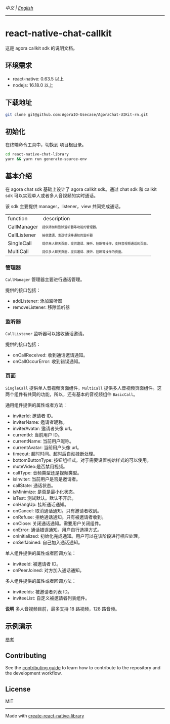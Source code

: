 _中文 | [English](./README.md)_

---

# react-native-chat-callkit

这是 agora callkit sdk 的说明文档。

## 环境需求

- react-native: 0.63.5 以上
- nodejs: 16.18.0 以上

## 下载地址

```sh
git clone git@github.com:AgoraIO-Usecase/AgoraChat-UIKit-rn.git
```

## 初始化

在终端命令工具中，切换到 项目根目录。

```sh
cd react-native-chat-library
yarn && yarn run generate-source-env
```

## 基本介绍

在 agora chat sdk 基础上设计了 agora callkit sdk。通过 chat sdk 和 callkit sdk 可以实现单人或者多人音视频的实时通话。

该 sdk 主要提供 manager，listener，view 共同完成通话。

<table>
  <tr>
    <td>function</td>
    <td>description</td>
  </tr>
  <tr>
    <td>CallManager</td>
    <td style="font-size: 10px">提供添加和删除监听器等功能的管理器。</td>
  </tr>
  <tr>
    <td>CallListener</td>
    <td style="font-size: 10px">接收邀请、发送错误等通知的监听器</td>
  </tr>
  <tr>
    <td>SingleCall</td>
    <td style="font-size: 10px">
      提供单人聊天页面，提供邀请、接听、挂断等操作，支持音视频通话的页面。
    </td>
  </tr>
  <tr>
    <td>MultiCall</td>
    <td style="font-size: 10px">
      提供多人聊天页面，提供邀请、接听、挂断等操作的页面。
    </td>
  </tr>
</table>

### 管理器

`CallManager` 管理器主要进行通话管理。

提供的接口包括：

- addListener: 添加监听器
- removeListener: 移除监听器

### 监听器

`CallListener` 监听器可以接收通话邀请。

提供的接口包括：

- onCallReceived: 收到通话邀请通知。
- onCallOccurError: 收到错误通知。

### 页面

`SingleCall` 提供单人音视频页面组件，`MultiCall` 提供多人音视频页面组件。这两个组件有共同的功能，所以，还有基本的音视频组件 `BasicCall`。

通用组件提供的属性或者方法：

- inviterId: 邀请者 ID。
- inviterName: 邀请者昵称。
- inviterAvatar: 邀请者头像 url。
- currentId: 当前用户 ID。
- currentName: 当前用户昵称。
- currentAvatar: 当前用户头像 url。
- timeout: 超时时间。超时后自动挂断处理。
- bottomButtonType: 按钮组样式。对于需要设置初始样式的可以使用。
- muteVideo:是否禁用视频。
- callType: 音频类型还是视频类型。
- isInviter: 当前用户是否是邀请者。
- callState: 通话状态。
- isMinimize: 是否是最小化状态。
- isTest: 测试默认。默认不开启。
- onHangUp: 挂断通话通知。
- onCancel: 取消通话通知。只有邀请者收到。
- onRefuse: 拒绝通话通知。只有被邀请者收到。
- onClose: 关闭通话通知。需要用户关闭组件。
- onError: 通话错误通知。用户自行选择方式。
- onInitialized: 初始化完成通知。用户可以在该阶段进行相应处理。
- onSelfJoined: 自己加入通话通知。

单人组件提供的属性或者回调方法：

- inviteeId: 被邀请者 ID。
- onPeerJoined: 对方加入通话通知。

多人组件提供的属性或者回调方法：

- inviteeIds: 被邀请者列表 ID。
- inviteeList: 自定义被邀请者列表组件。

**说明** 多人音视频目前，最多支持 18 路视频，128 路音频。

## 示例演示

[参考](../../examples/callkit-example/README.zh.md)

## Contributing

See the [contributing guide](CONTRIBUTING.md) to learn how to contribute to the repository and the development workflow.

## License

MIT

---

Made with [create-react-native-library](https://github.com/callstack/react-native-builder-bob)
